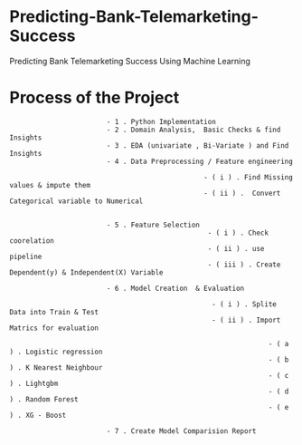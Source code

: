 # Predicting-Bank-Telemarketing-Success
Predicting Bank Telemarketing Success Using Machine Learning

# Process of the Project 
                            - 1 . Python Implementation
                            - 2 . Domain Analysis,  Basic Checks & find Insights
                            - 3 . EDA (univariate , Bi-Variate ) and Find Insights
                            - 4 . Data Preprocessing / Feature engineering

                                                    - ( i ) . Find Missing values & impute them
                                                    - ( ii ) .  Convert Categorical variable to Numerical


                            - 5 . Feature Selection
                                                     - ( i ) . Check coorelation
                                                     - ( ii ) . use pipeline
                                                     - ( iii ) . Create Dependent(y) & Independent(X) Variable

                            - 6 . Model Creation  & Evaluation

                                                      - ( i ) . Splite Data into Train & Test
                                                      - ( ii ) . Import Matrics for evaluation

                                                                    - ( a ) . Logistic regression
                                                                    - ( b ) . K Nearest Neighbour
                                                                    - ( c ) . Lightgbm
                                                                    - ( d ) . Random Forest
                                                                    - ( e ) . XG - Boost

                            - 7 . Create Model Comparision Report
